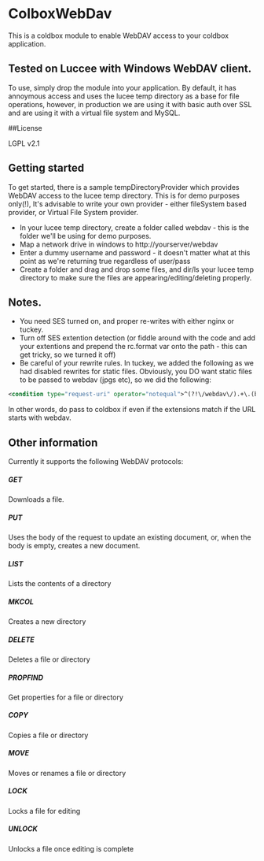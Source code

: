 # ColboxWebDav

This is a coldbox module to enable WebDAV access to your coldbox application.

## Tested on Luccee with Windows WebDAV client.

To use, simply drop the module into your application. By default, it has annoymous access and uses the lucee temp directory as
a base for file operations, however, in production we are using it with basic auth over SSL and are using it with a virtual
file system and MySQL.

##License

LGPL v2.1

 
## Getting started

To get started, there is a sample tempDirectoryProvider which provides WebDAV access to the lucee temp directory. This is for demo purposes only(!),
It's advisable to write your own provider - either fileSystem based provider, or Virtual File System provider.

* In your lucee temp directory, create a folder called webdav - this is the folder we'll be using for demo purposes.
* Map a network drive in windows to http://yourserver/webdav
* Enter a dummy username and password - it doesn't matter what at this point as we're returning true regardless of user/pass
* Create a folder and drag and drop some files, and dir/ls your lucee temp directory to make sure the files are appearing/editing/deleting properly.

## Notes.

* You need SES turned on, and proper re-writes with either nginx or tuckey.
* Turn off SES extention detection (or fiddle around with the code and add your extentions and prepend the rc.format var onto the path - this can get tricky, so we turned it off)
* Be careful of your rewrite rules. In tuckey, we added the following as we had disabled rewrites for static files. Obviously, you DO want static files to be passed to webdav (jpgs etc), so we did the following:
```xml
<condition type="request-uri" operator="notequal">^(?!\/webdav\/).+\.(bmp|gif|jpe?g|png|css|js|txt|pdf|doc|xls|xml|cfc|ico|php|asp|eot|otf|svg|ttf|woff|swf)$</condition>
```
In other words, do pass to coldbox if even if the extensions match if the URL starts with webdav.

## Other information

Currently it supports the following WebDAV protocols:

##### GET
Downloads a file.

##### PUT
Uses the body of the request to update an existing document, or, when the body is empty, creates a new document.

##### LIST
Lists the contents of a directory

##### MKCOL
Creates a new directory

##### DELETE
Deletes a file or directory

##### PROPFIND
Get properties for a file or directory

##### COPY
Copies a file or directory

##### MOVE
Moves or renames a file or directory

##### LOCK
Locks a file for editing

##### UNLOCK
Unlocks a file once editing is complete

